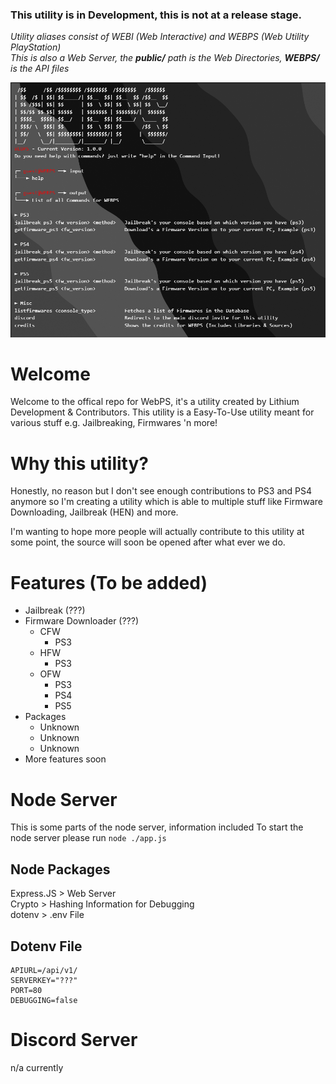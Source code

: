 ### This utility is in Development, this is not at a release stage.

*Utility aliases consist of WEBI (Web Interactive) and WEBPS (Web Utility PlayStation)* <br />
*This is also a Web Server, the **public/** path is the Web Directories, **WEBPS/** is the API files*

![Example Image for WebPS](https://github.com/Yxild/WebPS/blob/main/screenshots/WebPS.PNG?raw=true)

# Welcome
Welcome to the offical repo for WebPS, it's a utility created by Lithium Development & Contributors.
This utility is a Easy-To-Use utility meant for various stuff e.g. Jailbreaking, Firmwares 'n more!


# Why this utility?
Honestly, no reason but I don't see enough contributions to PS3 and PS4 anymore so I'm creating a utility which is able to multiple stuff like Firmware Downloading, Jailbreak (HEN) and more.

I'm wanting to hope more people will actually contribute to this utility at some point, the source will soon be opened after what ever we do.


# Features (To be added)
* Jailbreak (???)<br />
* Firmware Downloader (???)<br />
    * CFW<br />
        * PS3<br />
    * HFW<br />
        * PS3<br />
    * OFW<br />
        * PS3<br />
        * PS4<br />
        * PS5<br />
* Packages
    * Unknown
    * Unknown
    * Unknown
* More features soon


# Node Server
This is some parts of the node server, information included
To start the node server please run `node ./app.js`

## Node Packages
Express.JS > Web Server<br />
Crypto > Hashing Information for Debugging<br />
dotenv > .env File<br />


## Dotenv File
```dotenv
APIURL=/api/v1/
SERVERKEY="???"
PORT=80
DEBUGGING=false
```


# Discord Server
n/a currently
